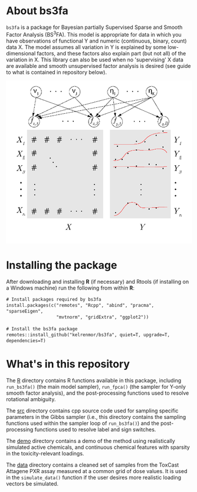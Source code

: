 # About bs3fa

`bs3fa` is a package for Bayesian partially Supervised Sparse and Smooth Factor Analysis (BS<sup>3</sup>FA). This model is appropriate for data in which you have observations of functional Y and numeric (continuous, binary, count) data X. The model assumes all variation in Y is explained by some low-dimensional factors, and these factors also explain part (but not all) of the variation in X. This library can also be used when no 'supervising' X data are available and smooth unsupervised factor analysis is desired (see guide to what is contained in repository below).

![Visual representation of the data structure and assumed model structure.](figXY_latent.png)

# Installing the package

After downloading and installing **R** (if necessary) and Rtools (if installing on a Windows machine) run the following from within **R**:
```
# Install packages required by bs3fa
install.packages(c("remotes", "Rcpp", "abind", "pracma", "sparseEigen", 
                   "mvtnorm", "gridExtra", "ggplot2")) 

# Install the bs3fa package
remotes::install_github("kelrenmor/bs3fa", quiet=T, upgrade=T, dependencies=T)
```

# What's in this repository

The [R](R) directory contains R functions available in this package, including `run_bs3fa()` (the main model sampler), `run_fpca()` (the sampler for Y-only smooth factor analysis), and the post-processing functions used to resolve rotational ambiguity.

The [src](src) directory contains cpp source code used for sampling specific parameters in the Gibbs sampler (i.e., this directory contains the sampling functions used within the sampler loop of `run_bs3fa()`) and the post-processing functions used to resolve label and sign switches.

The [demo](demo) directory contains a demo of the method using realistically simulated active chemicals, and continuous chemical features with sparsity in the toxicity-relevant loadings.

The [data](data) directory contains a cleaned set of samples from the ToxCast Attagene PXR assay measured at a common grid of dose values. It is used in the `simulate_data()` function if the user desires more realistic loading vectors be simulated.
